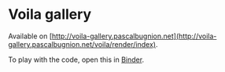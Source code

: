 
# Voila gallery

Available on [http://voila-gallery.pascalbugnion.net](http://voila-gallery.pascalbugnion.net/voila/render/index).

To play with the code, open this in [Binder](https://mybinder.org/v2/gh/erdc/voila-gallery/master?urlpath=voila%2Ftree).
